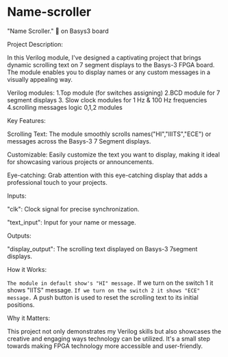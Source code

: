 # Name-scroller
"Name Scroller." 🚀 on Basys3 board

Project Description:

In this Verilog module, I've designed a captivating project that brings dynamic scrolling text on 7 segment displays to the Basys-3 FPGA board. The module enables you to display names or any custom messages in a visually appealing way.

Verilog modules:
1.Top module (for switches assigning)
2.BCD module for 7 segment displays
3. Slow clock modules for 1 Hz & 100 Hz frequencies
4.scrolling messages logic 0,1,2 modules

Key Features:

Scrolling Text: The module smoothly scrolls names("HI","IIITS","ECE") or messages across the Basys-3 7 Segment displays.

Customizable: Easily customize the text you want to display, making it ideal for showcasing various projects or announcements.

Eye-catching: Grab attention with this eye-catching display that adds a professional touch to your projects.

Inputs:

"clk": Clock signal for precise synchronization.

"text_input": Input for your name or message.

Outputs:

"display_output": The scrolling text displayed on Basys-3 7segment displays.

How it Works:

` The module in default show's "HI" message.
` If we turn on the switch 1 it shows "IITS" message.
` If we turn on the switch 2 it shows "ECE" message.
` A push button is used to reset the scrolling text to its initial positions.

Why it Matters:

This project not only demonstrates my Verilog skills but also showcases the creative and engaging ways technology can be utilized. It's a small step towards making FPGA technology more accessible and user-friendly.
